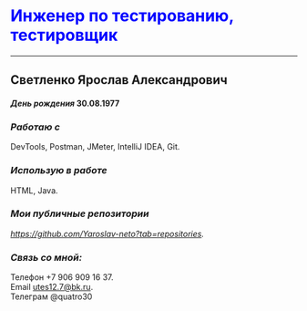  <image src="IMG_8745.jpg" alt="" align="left">

  # <span style="color:blue"> Инженер по тестированию, тестировщик</span>  
_________________________________________       

  ## Светленко Ярослав Александрович               
  #### *День рождения* 30.08.1977
  ### *Работаю с*  
 DevTools, Postman, JMeter, IntelliJ IDEA, Git.
  ### *Использую в работе*  
 HTML, Java.  
  ### *Мои публичные репозитории*   
 *https://github.com/Yaroslav-neto?tab=repositories.*   
 ### *Связь со мной:*  
 Телефон +7 906 909 16 37.  
 Email utes12.7@bk.ru.     
 Телеграм @quatro30
